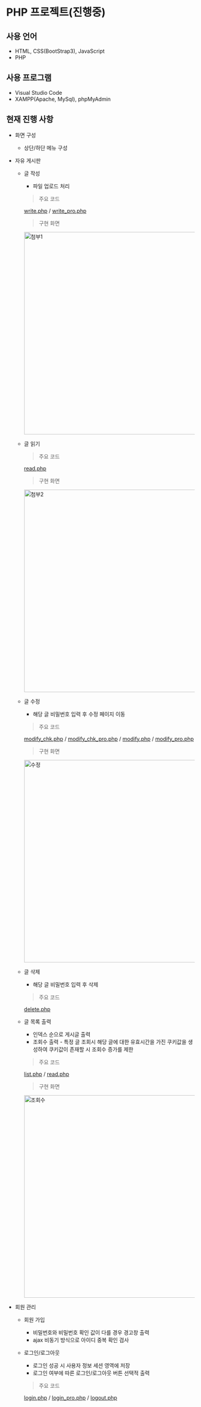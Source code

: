 # PHP 프로젝트(진행중)  

## 사용 언어
+ HTML, CSS(BootStrap3), JavaScript
+ PHP
  
## 사용 프로그램
+ Visual Studio Code
+ XAMPP(Apache, MySql), phpMyAdmin
   
  
## 현재 진행 사항
+ 화면 구성
  + 상단/하단 메뉴 구성  

+ 자유 게시판
  + 글 작성
    + 파일 업로드 처리 
    > 주요 코드  
    
    [write.php](https://github.com/hellu13/phpproject/blob/main/htdocs/board/write.php) / [write_pro.php](https://github.com/hellu13/phpproject/blob/main/htdocs/board/write_pro.php)  
    > 구현 화면  
    
    <img width="540" alt="첨부1" src="https://user-images.githubusercontent.com/46749717/108591094-2d811180-73aa-11eb-839c-0c8aaeb2fdf7.png">  
    
    
  + 글 읽기  
    > 주요 코드  
    
    [read.php](https://github.com/hellu13/phpproject/blob/main/htdocs/board/read.php)  
  
    > 구현 화면  
    
    <img width="540" alt="첨부2" src="https://user-images.githubusercontent.com/46749717/108591098-2e19a800-73aa-11eb-8f22-4f63fdc01471.png">  
  
  + 글 수정
    + 해당 글 비밀번호 입력 후 수정 페이지 이동  
    
    > 주요 코드  
    
    [modify_chk.php](https://github.com/hellu13/phpproject/blob/main/htdocs/board/modify_chk.php) / [modify_chk_pro.php](https://github.com/hellu13/phpproject/blob/main/htdocs/board/modify_chk_pro.php) / [modify.php](https://github.com/hellu13/phpproject/blob/main/htdocs/board/modify.php) / [modify_pro.php](https://github.com/hellu13/phpproject/blob/main/htdocs/board/modify_pro.php)  
    
    > 구현 화면  
    
    <img width="540" alt="수정" src="https://user-images.githubusercontent.com/46749717/107932322-c554b900-6fc0-11eb-9e81-70897d6dca5f.png">  
      
      
  + 글 삭제  
    + 해당 글 비밀번호 입력 후 삭제  
    
    > 주요 코드  
    
    [delete.php](https://github.com/hellu13/phpproject/blob/main/htdocs/board/delete.php)  
    
  + 글 목록 출력
    + 인덱스 순으로 게시글 출력  
    + 조회수 출력 - 특정 글 조회시 해당 글에 대한 유효시간을 가진 쿠키값을 생성하여 쿠키값이 존재할 시 조회수 증가를 제한
    
    > 주요 코드  
    
    [list.php](https://github.com/hellu13/phpproject/blob/main/htdocs/board/list.php) / [read.php](https://github.com/hellu13/phpproject/blob/main/htdocs/board/read.php)  
    
    
    > 구현 화면  
    
    <img width="540" alt="조회수" src="https://user-images.githubusercontent.com/46749717/108604606-50371880-73f2-11eb-93e4-bf39d9ba8f34.png">
  
      
+ 회원 관리
  + 회원 가입
    + 비밀번호와 비밀번호 확인 값이 다를 경우 경고창 출력
    + ajax 비동기 방식으로 아이디 중복 확인 검사
  + 로그인/로그아웃
    + 로그인 성공 시 사용자 정보 세션 영역에 저장
    + 로그인 여부에 따른 로그인/로그아웃 버튼 선택적 출력  
        
    > 주요 코드  
    
    [login.php](https://github.com/hellu13/phpproject/blob/main/htdocs/user/login.php) / [login_pro.php](https://github.com/hellu13/phpproject/blob/main/htdocs/user/login_pro.php) / [logout.php](https://github.com/hellu13/phpproject/blob/main/htdocs/user/logout.php)  
    
   
    
    
 
